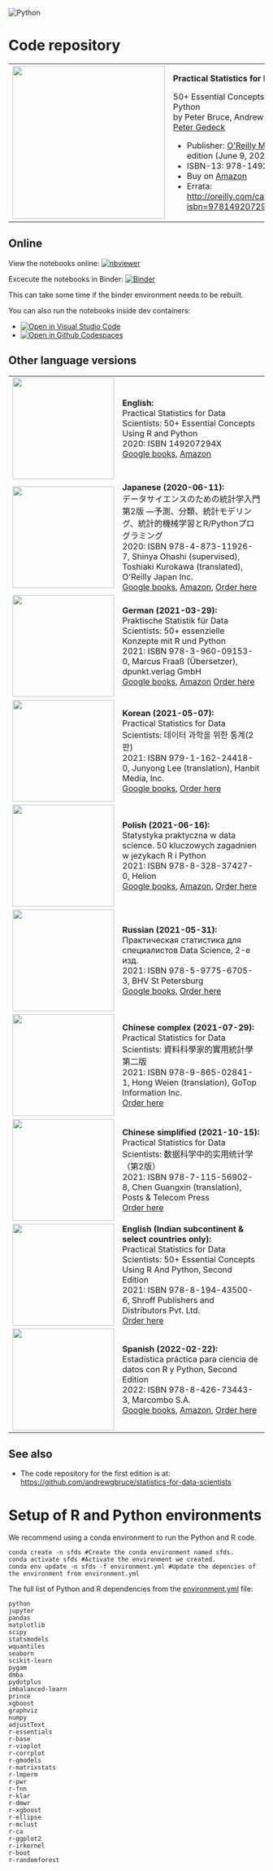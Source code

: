 ![Python](https://github.com/gedeck/dmba/actions/workflows/build.yml/badge.svg)

# Code repository
<table width='100%'>
 <tr>
  <td><img src='images/OReilly-english.jpg' width=300></td>
  <td>
   <p><b>Practical Statistics for Data Scientists:</b></p>

   <p>50+ Essential Concepts Using R and Python<br>
by Peter Bruce, Andrew Bruce, and <a href="https://www.amazon.com/Peter-Gedeck/e/B082BJZJKX/">Peter Gedeck</a></p>

   <ul>
    <li>Publisher: <a href="https://oreil.ly/practicalStats_dataSci_2e">O'Reilly Media</a>; 2nd edition (June 9, 2020)</li>
   <li>ISBN-13: 978-1492072942</li>
    <li>Buy on <a href="https://www.amazon.com/Practical-Statistics-Data-Scientists-Essential/dp/149207294X">Amazon</a></li>
   <li>Errata: <a href="http://oreilly.com/catalog/errata.csp?isbn=9781492072942">http://oreilly.com/catalog/errata.csp?isbn=9781492072942</a></li>
   </ul>
    </td>
  </tr>
</table>


## Online
View the notebooks online:
[![nbviewer](https://raw.githubusercontent.com/jupyter/design/master/logos/Badges/nbviewer_badge.svg)](https://nbviewer.jupyter.org/github/gedeck/practical-statistics-for-data-scientists/tree/master/)

Excecute the notebooks in Binder:
[![Binder](https://mybinder.org/badge_logo.svg)](https://mybinder.org/v2/gh/gedeck/practical-statistics-for-data-scientists/HEAD)

 This can take some time if the binder environment needs to be rebuilt.

You can also run the notebooks inside dev containers:

* [![Open in Visual Studio Code](https://img.shields.io/static/v1?label=&message=Open%20in%20Visual%20Studio%20Code&color=blue&logo=visualstudiocode&style=flat)](https://vscode.dev/redirect?url=vscode://ms-vscode-remote.remote-containers/cloneInVolume?url=https://github.com/iemejia/practical-statistics-for-data-scientists)
* [![Open in Github Codespaces](https://img.shields.io/static/v1?label=&message=Open%20in%20Github%20Codespaces&color=2f362d&logo=github)](https://codespaces.new/iemejia/practical-statistics-for-data-scientists?quickstart=1&hide_repo_select=true)

## Other language versions
<table>
  <tr>
    <td><img src='images/OReilly-english.jpg' width=200></td>
    <td><b>English:</b><br>
     Practical Statistics for Data Scientists: 50+ Essential Concepts Using R and Python<br>
     2020: ISBN 149207294X<br>
     <a href='https://www.google.com/books/edition/Practical_Statistics_for_Data_Scientists/F2bcDwAAQBAJ?hl=en'>Google books</a>,
     <a href='https://www.amazon.com/Practical-Statistics-Data-Scientists-Essential/dp/149207294X'>Amazon</a>
    </td>
  </tr>

  <tr>
    <td><img src='images/OReilly-japanese.jpg' width=200></td>
    <td><b>Japanese (2020-06-11):</b><br>
     データサイエンスのための統計学入門 第2版 ―予測、分類、統計モデリング、統計的機械学習とR/Pythonプログラミング <br>
     2020: ISBN 978-4-873-11926-7,
     Shinya Ohashi (supervised), Toshiaki Kurokawa (translated), O'Reilly Japan Inc.<br>
     <a href='https://www.google.com/books/edition/%E3%83%87%E3%83%BC%E3%82%BF%E3%82%B5%E3%82%A4%E3%82%A8%E3%83%B3%E3%82%B9%E3%81%AE%E3%81%9F%E3%82%81%E3%81%AE%E7%B5%B1/d7EJzgEACAAJ?hl=en'>Google books</a>,
     <a href='https://www.amazon.co.jp/%E3%83%87%E3%83%BC%E3%82%BF%E3%82%B5%E3%82%A4%E3%82%A8%E3%83%B3%E3%82%B9%E3%81%AE%E3%81%9F%E3%82%81%E3%81%AE%E7%B5%B1%E8%A8%88%E5%AD%A6%E5%85%A5%E9%96%80-%E2%80%95%E4%BA%88%E6%B8%AC%E3%80%81%E5%88%86%E9%A1%9E%E3%80%81%E7%B5%B1%E8%A8%88%E3%83%A2%E3%83%87%E3%83%AA%E3%83%B3%E3%82%B0%E3%80%81%E7%B5%B1%E8%A8%88%E7%9A%84%E6%A9%9F%E6%A2%B0%E5%AD%A6%E7%BF%92%E3%81%A8R-Python%E3%83%97%E3%83%AD%E3%82%B0%E3%83%A9%E3%83%9F%E3%83%B3%E3%82%B0-Peter-Bruce/dp/487311926X'>Amazon</a>,
     <a href='https://www.oreilly.co.jp/books/9784873119267/'>Order here</a>
    </td>
  </tr>

  <tr>
    <td><img src='images/OReilly-german.jpg' width=200></td>
    <td><b>German (2021-03-29):</b><br>
     Praktische Statistik für Data Scientists: 50+ essenzielle Konzepte mit R und Python <br>
     2021: ISBN 978-3-960-09153-0, Marcus Fraaß (Übersetzer), dpunkt.verlag GmbH<br>
     <a href='https://www.google.com/books/edition/Praktische_Statistik_f%C3%BCr_Data_Scientist/yeMCzgEACAAJ?hl=en'>Google books</a>,
     <a href='https://www.amazon.de/Praktische-Statistik-f%C3%BCr-Data-Scientists/dp/3960091532'>Amazon</a>
     <a href='https://dpunkt.de/produkt/praktische-statistik-fuer-data-scientists/'>Order here</a>
    </td>
  </tr>

  <tr>
    <td><img src='images/OReilly-korean.jpg' width=200></td>
    <td><b>Korean (2021-05-07):</b><br>
     Practical Statistics for Data Scientists: 데이터 과학을 위한 통계(2판)<br>
     2021: ISBN 979-1-162-24418-0, Junyong Lee (translation), Hanbit Media, Inc.
     <br>
     <a href='https://www.google.com/books/edition/%EB%8D%B0%EC%9D%B4%ED%84%B0_%EA%B3%BC%ED%95%99%EC%9D%84_%EC%9C%84%ED%95%9C_%ED%86%B5%EA%B3%84_2%ED%8C%90/9E9qzgEACAAJ?hl=en'>Google books</a>,
     <a href='https://www.hanbit.co.kr/store/books/look.php?p_code=B2862122581'>Order here</a>
    </td>
  </tr>

  <tr>
    <td><img src='images/OReilly-polish.jpg' width=200></td>
    <td><b>Polish (2021-06-16):</b><br>
     Statystyka praktyczna w data science. 50 kluczowych zagadnien w jezykach R i Python<br>
     2021: ISBN 978-8-328-37427-0, Helion
     <br>
     <a href='https://www.google.com/books/edition/Statystyka_praktyczna_w_data_science/GyqSzgEACAAJ'>Google books</a>,
     <a href='https://www.amazon.com/Statystyka-praktyczna-science-kluczowych-zagadnien/dp/8328374277/'>Amazon</a>,
     <a href='https://helion.pl/ksiazki/statystyka-praktyczna-w-data-science-50-kluczowych-zagadnien-w-jezykach-r-i-python-wydanie-ii-peter-bruce-andrew-bruce-peter-gedeck,stpra2.htm'>Order here</a>
    </td>
  </tr>

  <tr>
    <td><img src='images/OReilly-russian.png' width=200></td>
    <td><b>Russian (2021-05-31):</b><br>
     Практическая статистика для специалистов Data Science, 2-е изд.<br>
     2021: ISBN 978-5-9775-6705-3, BHV St Petersburg
     <br>
     <a href='https://www.google.com/books/edition/%D0%9F%D1%80%D0%B0%D0%BA%D1%82%D0%B8%D1%87%D0%B5%D1%81%D0%BA%D0%B0%D1%8F_%D1%81%D1%82%D0%B0%D1%82%D0%B8%D1%81%D1%82/l_6MDwAAQBAJ'>Google books</a>,
     <a href='https://bhv.ru/product/prakticheskaya-statistika-dlya-spetsialistov-data-science-2-e-izd/'>Order here</a>
    </td>
  </tr>

  <tr>
   <td><img src='images/OReilly-chinese-complex.png' width=200></td>
   <td><b>Chinese complex (2021-07-29):</b><br>
    Practical Statistics for Data Scientists: 資料科學家的實用統計學 第二版<br>
    2021: ISBN 978-9-865-02841-1, Hong Weien (translation), GoTop Information Inc.
    <br>
    <!-- <a href='https://www.google.com/books/edition/'>Google books</a>, -->
    <a href='http://books.gotop.com.tw/o_A643'>Order here</a>
  </td>

  </tr>
   <tr>
    <td><img src='images/OReilly-chinese.png' width=200></td>
    <td><b>Chinese simplified (2021-10-15):</b><br>
     Practical Statistics for Data Scientists: 数据科学中的实用统计学（第2版）<br>
     2021: ISBN 978-7-115-56902-8, Chen Guangxin (translation), Posts & Telecom Press
     <br>
     <!-- <a href='https://www.google.com/books/edition/'>Google books</a>, -->
     <a href='https://item.jd.com/12971155.html'>Order here</a>
    </td>
  </tr>
  <tr>
    <td><img src='images/SPD-english.png' width=200></td>
    <td><b>English (Indian subcontinent &amp; select countries only):</b><br>
     Practical Statistics for Data Scientists: 50+ Essential Concepts Using R And Python, Second Edition<br>
     2021: ISBN 978-8-194-43500-6, Shroff Publishers and Distributors Pvt. Ltd.
     <br>
     <!-- <a href='https://www.google.com/books/edition/'>Google books</a>, -->
     <a href='https://www.shroffpublishers.com/books/9788194435006/'>Order here</a>
    </td>
  </tr>
  <tr>
    <td><img src='images/OReilly-spanish.png' width=200></td>
    <td><b>Spanish (2022-02-22):</b><br>
     Estadística práctica para ciencia de datos con R y Python, Second Edition<br>
     2022: ISBN 978-8-426-73443-3, Marcombo S.A.
     <br>
     <a href='https://books.google.com/books?id=IZxeEAAAQBAJ'>Google books</a>,
     <a href='https://www.amazon.com/Estad%C3%ADstica-pr%C3%A1ctica-ciencia-datos-Python/dp/842673443X/'>Amazon</a>,
     <a href='https://www.marcombo.com/estadistica-practica-para-ciencia-de-datos-con-r-y-python-9788426734433/'>Order here</a>
    </td>
  </tr>
</table>


## See also
- The code repository for the first edition is at: <a href="https://github.com/andrewgbruce/statistics-for-data-scientists">https://github.com/andrewgbruce/statistics-for-data-scientists</a>


# Setup of R and Python environments

We recommend using a conda environment to run the Python and R code.

```
conda create -n sfds #Create the conda environment named sfds.
conda activate sfds #Activate the environment we created.
conda env update -n sfds -f environment.yml #Update the depencies of the environment from environment.yml 
```

The full list of Python and R dependencies from the [environment.yml](environment.yml) file:

```
python
jupyter
pandas
matplotlib
scipy
statsmodels
wquantiles
seaborn
scikit-learn
pygam
dmba
pydotplus
imbalanced-learn
prince
xgboost
graphviz
numpy
adjustText
r-essentials
r-base
r-vioplot
r-corrplot
r-gmodels
r-matrixstats
r-lmperm
r-pwr
r-fnn
r-klar
r-dmwr
r-xgboost
r-ellipse
r-mclust
r-ca
r-ggplot2
r-irkernel
r-boot
r-randomforest
```
